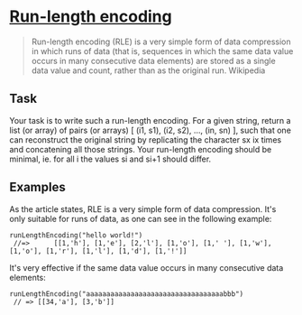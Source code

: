 # [Run-length encoding](https://www.codewars.com/kata/546dba39fa8da224e8000467)
> Run-length encoding (RLE) is a very simple form of data compression in which runs of data (that is, sequences in which the same data value occurs in many consecutive data elements) are stored as a single data value and count, rather than as the original run. Wikipedia

## Task
Your task is to write such a run-length encoding. For a given string, return a list (or array) of pairs (or arrays) [ (i1, s1), (i2, s2), …, (in, sn) ], such that one can reconstruct the original string by replicating the character sx ix times and concatening all those strings. Your run-length encoding should be minimal, ie. for all i the values si and si+1 should differ.

## Examples
As the article states, RLE is a very simple form of data compression. It's only suitable for runs of data, as one can see in the following example:
```
runLengthEncoding("hello world!")
 //=>      [[1,'h'], [1,'e'], [2,'l'], [1,'o'], [1,' '], [1,'w'], [1,'o'], [1,'r'], [1,'l'], [1,'d'], [1,'!']]
 ```
It's very effective if the same data value occurs in many consecutive data elements:
```
runLengthEncoding("aaaaaaaaaaaaaaaaaaaaaaaaaaaaaaaaaabbb")
 // => [[34,'a'], [3,'b']]
 ```